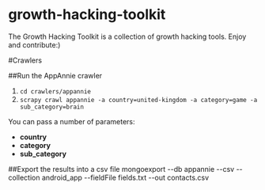 growth-hacking-toolkit
======================

The Growth Hacking Toolkit is a collection of growth hacking tools. Enjoy and contribute:)

#Crawlers

##Run the AppAnnie crawler
1. ```cd crawlers/appannie```
2. ```scrapy crawl appannie -a country=united-kingdom -a category=game -a sub_category=brain```

You can pass a number of parameters:
- **country**  
- **category**
- **sub_category**

##Export the results into a csv file
mongoexport --db appannie --csv --collection android_app --fieldFile fields.txt --out contacts.csv


